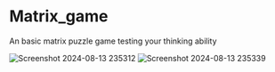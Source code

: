 # Matrix_game
An basic matrix puzzle game testing your thinking ability

![Screenshot 2024-08-13 235312](https://github.com/user-attachments/assets/c4836710-cdab-40ea-9faf-89d277248a0d)
![Screenshot 2024-08-13 235339](https://github.com/user-attachments/assets/b07b7a49-798e-40b4-809b-13f90d10ce70)
